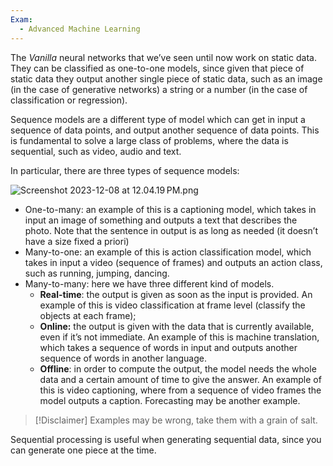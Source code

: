 ```yaml
---
Exam:
  - Advanced Machine Learning
---
```

The *Vanilla* neural networks that we’ve seen until now work on static data. They can be classified as one-to-one models, since given that piece of static data they output another single piece of static data, such as an image (in the case of generative networks) a string or a number (in the case of classification or regression).

Sequence models are a different type of model which can get in input a sequence of data points, and output another sequence of data points. This is fundamental to solve a large class of problems, where the data is sequential, such as video, audio and text.

In particular, there are three types of sequence models:

![Screenshot 2023-12-08 at 12.04.19 PM.png](Screenshot_2023-12-08_at_12.04.19_PM.png)

- One-to-many: an example of this is a captioning model, which takes in input an image of something and outputs a text that describes the photo. Note that the sentence in output is as long as needed (it doesn’t have a size fixed a priori)
- Many-to-one: an example of this is action classification model, which takes in input a video (sequence of frames) and outputs an action class, such as running, jumping, dancing.
- Many-to-many: here we have three different kind of models.
    - **Real-time**: the output is given as soon as the input is provided. An example of this is video classification at frame level (classify the objects at each frame);
    - **Online:** the output is given with the data that is currently available, even if it’s not immediate. An example of this is machine translation, which takes a sequence of words in input and outputs another sequence of words in another language.
    - **Offline**: in order to compute the output, the model needs the whole data and a certain amount of time to give the answer. An example of this is video captioning, where from a sequence of video frames the model outputs a caption. Forecasting may be another example.

>[!Disclaimer]
Examples may be wrong, take them with a grain of salt.

Sequential processing is useful when generating sequential data, since you can generate one piece at the time.